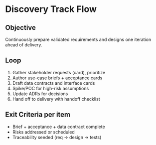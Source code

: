 # Discovery Track Flow

## Objective

Continuously prepare validated requirements and designs one iteration ahead of delivery.

## Loop

1. Gather stakeholder requests (card), prioritize
2. Author use-case briefs + acceptance cards
3. Draft data contracts and interface cards
4. Spike/POC for high-risk assumptions
5. Update ADRs for decisions
6. Hand off to delivery with handoff checklist

## Exit Criteria per item

- Brief + acceptance + data contract complete
- Risks addressed or scheduled
- Traceability seeded (req → design → tests)
